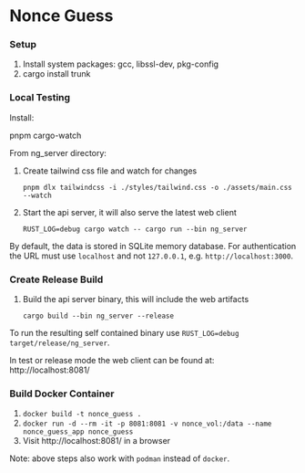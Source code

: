 # Nonce Guess

### Setup

1. Install system packages: gcc, libssl-dev, pkg-config
2. cargo install trunk

### Local Testing

Install:

pnpm
cargo-watch

From ng_server directory:

1. Create tailwind css file and watch for changes
   ```shell
   pnpm dlx tailwindcss -i ./styles/tailwind.css -o ./assets/main.css --watch
   ```

2. Start the api server, it will also serve the latest web client
   ```shell
   RUST_LOG=debug cargo watch -- cargo run --bin ng_server
   ```
   
By default, the data is stored in SQLite memory database. For authentication the URL must use `localhost` and not `127.0.0.1`, e.g. `http://localhost:3000`.
   
### Create Release Build

1. Build the api server binary, this will include the web artifacts
   ```shell
   cargo build --bin ng_server --release
   ```

To run the resulting self contained binary use `RUST_LOG=debug target/release/ng_server`.

In test or release mode the web client can be found at: http://localhost:8081/

### Build Docker Container

1. `docker build -t nonce_guess .`
2. `docker run -d --rm -it -p 8081:8081 -v nonce_vol:/data --name nonce_guess_app nonce_guess`
3. Visit http://localhost:8081/ in a browser

Note: above steps also work with `podman` instead of `docker`.

